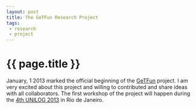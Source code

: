 ```yaml
---
layout: post
title: The GeTFun Research Project
tags: 
 - research
 - project
---
```


# {{ page.title }}

January, 1 2013 marked the official beginning of the
[GeTFun](http://sqig.math.ist.utl.pt/GeTFun/) project. I am very
excited about this project and willing to contributed and share ideas
with all collaborators. The first workshop of the project will happen
during the [4th UNILOG 2013](http://www.uni-log.org/) in Rio de
Janeiro.





